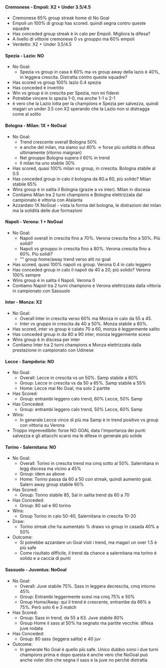 #### Cremonese - Empoli: X2 + Under 3.5/4.5
- Cremonese 65% group streak home di No Goal
- Empoli un 100% di group has scored. quindi segna contro queste squadre
- Has conceded group streak è in calo per Empoli. Migliora la difesa?
- A livello di vittorie cremonese 0 vs grouppo ma 60% empoli
- Verdetto: X2 + Under 3.5/4.5

#### Spezia - Lazio: NO 
- No Goal:
    - Spezia vs group in casa è 60% ma vs group away della lazio è 40%, in leggera crescita. 
      Distratta contro queste squadre?
- Has scored vs group 100% lazio 0.4 spezia
- Has conceded è invertito
- Win vs group è in crescita per Spezia, non mi fiderei
- Potrebbe vincere lo spezia 1-0, ma anche 1-1 o 2-1
- è vero che la Lazio lotta per la champions e Spezia per salvezza, 
  quindi magari un under 3.5 con X2 sperando che la Lazio non si distragga come al solito

#### Bologna - Milan: 1X + NoGoal
- No Goal:
    - Trend crescente overall Bologna 50%
    - e anche del milan, ma siamo sul 40% -> forse più solidità in difesa ultimamente (ritorno maignan)
    - Nel grouppo Bologna supera il 60% in trend
    - Il milan ha uno stabile 30%
- Has scored, quasi 100% milan vs group, in crescita. Bologna stabile al 0.5
- Has conceded group in calo il bologna da 80.a 60, più solido? Milan stabile 65%
- Wins group è in salita il Bologna (grazie a vs inter). Milan in discesa
- Contiamo Milan tra 2 turni champions e Bologna elettrizzata dal campionato è vittoria con Atalanta
- Azzardato 1X NoGoal - vista la forma del bologna, le distrazioni del milan ma la solidità delle due formazioni

#### Napoli - Verona: 1 + NoGoal
- No Goal:
    - Napoli overall in crescita fino a 70%. Verona crescita fino a 50%. Più solidi?
    - Napoli vs grouppo in crescita fino a 80%. Verona crescita fino a 60%. Più solidi?
    - "" group home/away trend verso alti no goal
- Has scored, quasi 100% napoli vs group. Verona 0.4 in calo leggero
- Has conceded group in calo il napoli da 40 a 20, più solido? Verona 100% sempre
- Wins group è in salita il Napoli. Verona 0
- Contiamo Napoli tra 2 turni champions e Verona elettrizzata dalla vittoria in campionato con Sassuolo

#### Inter - Monza: X2
- No Goal:
    - Overall Inter in crescita verso 60% ma Monza in calo da 55 a 45.
    - Inter vs gruppo in crescita da 40 a 50%. Monza stabile a 80%.
- Has scored, inter vs group è calato 70 a 60, monza è leggermente salito
- Has conceded group in da 80 a 90 inter, monza leggermente sceso
- Wins group è in discesa per inter
- Contiamo Inter tra 2 turni champions e Monza elettrizzata dalla prestazione in campionato con Udinese
   
#### Lecce - Sampdoria: NO
- No Goal:
    - Overall: Lecce in crescita vs un 50%. Samp stabile a 60%
    - Group: Lecce in crescita vs da 50 a 65%. Samp stabile a 55%
    - Home: Lecce mai No Goal, ma solo 2 partite
- Has Scored:
    - Group: entrambi leggero calo trend, 60% Lecce, 50% Samp
- Has Conceded:
    - Group: entrambi leggero calo trend, 50% Lecce, 60% Samp
- Wins:
    - In generale Lecce vince di più ma Samp è in trend positivo vs group con vittoria su Verona
- Troppo imprevedibile: 
    forse NO GOAL data l'importanza dei punti salvezza e gli attacchi scarsi 
    ma le difese in generale più solide

#### Torino - Salernitana: NO
- No Goal:
    - Overall: Torino in crescita trend ma cmq sotto al 50%. Salernitana in legg discesa ma vicino a 45%
    - Group: idem as above
    - Home: Torino passa da 60 a 50 con streak, quindi aumento goal. Salern away group stabile 60%
- Has Scored:
    - Group: Torino stabile 85, Sal in salita trend da 60 a 70
- Has Conceded:
    - Group: 80 sal e 60 torino
- Wins:
    - Group Torino in calo 50-40, Salernitana in crescita 10-20
- Draw:
    - Torino streak che ha aumentato % draws vs group in casada 40% a 50%
- Outcome:
    - Si potrebbe azzardare un Goal visti i trend, ma magari un over 1.5 è più safe
    - Come risultato difficile, il trend da chance a salernitana ma torino è solido e a caccia di punti
#### Sassuolo - Juventus: NoGoal
- No Goal:
    - Overall: Juve stabile 75%. Sass in leggera decrescita, cmq intorno 45%
    - Group: Entrambi leggermente scesi ma cmq 75% e 50%
    - Group Home/Away: qui il trend è crescente, entrambe da 66% a 75%. Però solo 6 e 3 match
- Has Scored:
    - Group: Sass in trend, da 55 a 63. Juve stabile 80%
    - Group Home il sass al 50% ha segnato ma partite vecchie. difesa juve rodata
- Has Conceded:
    - Group: 80 sass (leggera salita) e 40 juv
- Outcome:
    - In generale No Goal è quello più safe. 
        Unico dubbio sono i due turni champions prima e dopo questa
        è anche vero che NoGoal può anche voler dire che segna il sass e la juve no perchè distratta